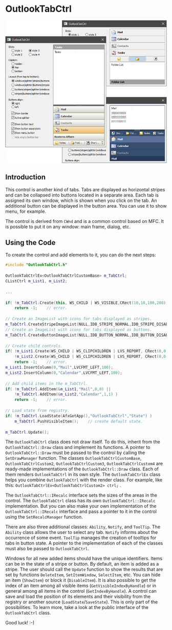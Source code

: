 # OutlookTabCtrl

![Example](./image.png)

## Introduction

This control is another kind of tabs. Tabs are displayed as horizontal stripes and can be collapsed into buttons located in a separate area. Each tab is assigned its own window, which is shown when you click on the tab. An additional button can be displayed in the button area. You can use it to show menu, for example.

The control is derived from `CWnd` and is a common control based on MFC. It is possible to put it on any window: main frame, dialog, etc.

## Using the Code

To create the control and add elements to it, you can do the next steps:

```cpp
#include "OutlookTabCtrl.h"

OutlookTabCtrlEx<OutlookTabCtrlCustomBase> m_TabCtrl;
CListCtrl m_List1, m_List2;

...

if( !m_TabCtrl.Create(this, WS_CHILD | WS_VISIBLE,CRect(10,10,100,200), ID_OutlookTabCtrl) )
    return -1;    // error.

// Create an ImageList with icons for tabs displayed as stripes.
m_TabCtrl.CreateStripeImageList(NULL,IDB_STRIPE_NORMAL,IDB_STRIPE_DISABLE,true,24);
// Create an ImageList with icons for tabs displayed as buttons.
m_TabCtrl.CreateButtonImageList(NULL,IDB_BUTTON_NORMAL,IDB_BUTTON_DISABLE,true,16);

// Create child controls.
if( !m_List1.Create(WS_CHILD | WS_CLIPCHILDREN | LVS_REPORT, CRect(0,0,0,0), &m_TabCtrl,ID_List1) ||
    !m_List2.Create(WS_CHILD | WS_CLIPCHILDREN | LVS_REPORT, CRect(0,0,0,0), &m_TabCtrl,ID_List2) )
    return -1;    // error.
m_List1.InsertColumn(0,"Mail",LVCFMT_LEFT,100);
m_List2.InsertColumn(0,"Calendar",LVCFMT_LEFT,100);

// Add child items in the m_TabCtrl.
if( !m_TabCtrl.AddItem(&m_List1,"Mail",0,0) ||
    !m_TabCtrl.AddItem(&m_List2,"Calendar",1,1) )
    return -1;    // error.

// Load state from registry.
if( !m_TabCtrl.LoadState(AfxGetApp(),"OutlookTabCtrl","State") )
    m_TabCtrl.PushVisibleItem();    // create default state.

m_TabCtrl.Update();
````

The `OutlookTabCtrl` class does not draw itself. To do this, inherit from the `OutlookTabCtrl::Draw` class and implement its functions. A pointer to `OutlookTabCtrl::Draw` must be passed to the control by calling the `SetDrawManager` function. The classes `OutlookTabCtrlCustomBase`, `OutlookTabCtrlCustom2`, `OutlookTabCtrlCustom3`, `OutlookTabCtrlCustom4` are ready-made implementations of the `OutlookTabCtrl::Draw` class. Each of them renders `OutlookTabCtrl` in its own style. The `OutlookTabCtrlEx` class helps you combine `OutlookTabCtrl` with the render class. For example, like this: `OutlookTabCtrlEx<OutlookTabCtrlCustom2> ctrl;` .

The `OutlookTabCtrl::IRecalc` interface sets the sizes of the areas in the control. The `OutlookTabCtrl` class has its own `OutlookTabCtrl::IRecalc` implementation. But you can also make your own implementation of the `OutlookTabCtrl::IRecalc` interface and pass a pointer to it in the control using the `SetRecalcManager` function.

There are also three additional classes: `Ability`, `Notify`, and `ToolTip`. The `Ability` class allows the user to select any tab. `Notify` informs about the occurrence of some event. `ToolTip` manages the creation of tooltips for tabs in button state. A pointer to the implementation of each of the classes must also be passed to `OutlookTabCtrl`.

Windows for all new added items should have the unique identifiers. Items can be in the state of a stripe or button. By default, an item is added as a stripe. The user should call the `Update` function to show the results that are set by functions `DeleteItem`, `SetItemWindow`, `SelectItem`, etc. You can hide an item (`ShowItem`) or block it (`DisableItem`). It is also possible to get the index of an item among all visible items (`GetVisibleIndexByHandle`) or in general among all items in the control (`GetIndexByHandle`). A control can save and load the position of its elements and their visibility from the registry or another source (`LoadState`/`SaveState`). This is only part of the possibilities. To learn more, take a look at the public interface of the `OutlookTabCtrl` class.

Good luck! :-)
